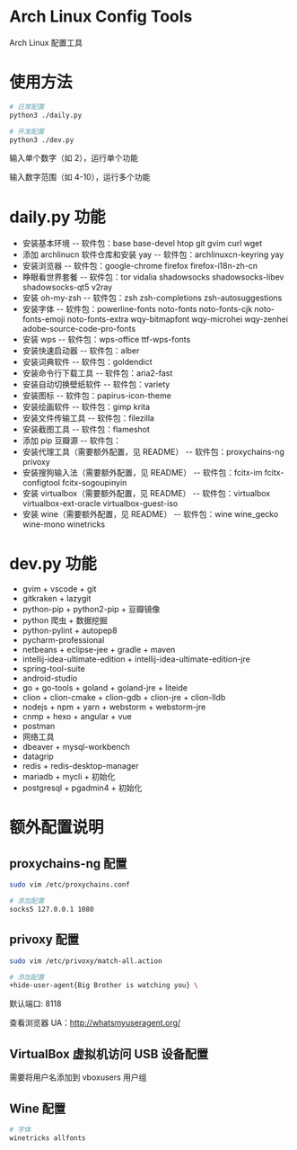 # Arch Linux Config Tools

Arch Linux 配置工具

# 使用方法

```sh
# 日常配置
python3 ./daily.py

# 开发配置
python3 ./dev.py
```

输入单个数字（如 2），运行单个功能

输入数字范围（如 4-10），运行多个功能

# daily.py 功能

* 安装基本环境 -- 软件包：base base-devel htop git gvim curl wget
* 添加 archlinucn 软件仓库和安装 yay -- 软件包：archlinuxcn-keyring yay
* 安装浏览器 -- 软件包：google-chrome firefox firefox-i18n-zh-cn
* 睁眼看世界套餐 -- 软件包：tor vidalia shadowsocks shadowsocks-libev shadowsocks-qt5 v2ray
* 安装 oh-my-zsh -- 软件包：zsh zsh-completions zsh-autosuggestions
* 安装字体 -- 软件包：powerline-fonts noto-fonts noto-fonts-cjk noto-fonts-emoji noto-fonts-extra wqy-bitmapfont wqy-microhei wqy-zenhei adobe-source-code-pro-fonts
* 安装 wps -- 软件包：wps-office ttf-wps-fonts
* 安装快速启动器 -- 软件包：alber
* 安装词典软件 -- 软件包：goldendict
* 安装命令行下载工具 -- 软件包：aria2-fast
* 安装自动切换壁纸软件 -- 软件包：variety
* 安装图标 -- 软件包：papirus-icon-theme
* 安装绘画软件 -- 软件包：gimp krita
* 安装文件传输工具 -- 软件包：filezilla
* 安装截图工具 -- 软件包：flameshot
* 添加 pip 豆瓣源 -- 软件包：
* 安装代理工具（需要额外配置，见 README） -- 软件包：proxychains-ng privoxy
* 安装搜狗输入法（需要额外配置，见 README） -- 软件包：fcitx-im fcitx-configtool fcitx-sogoupinyin
* 安装 virtualbox（需要额外配置，见 README） -- 软件包：virtualbox virtualbox-ext-oracle virtualbox-guest-iso
* 安装 wine（需要额外配置，见 README） -- 软件包：wine wine_gecko wine-mono winetricks

# dev.py 功能

* gvim + vscode + git
* gitkraken + lazygit
* python-pip + python2-pip + 豆瓣镜像
* python 爬虫 + 数据挖掘
* python-pylint + autopep8
* pycharm-professional
* netbeans + eclipse-jee + gradle + maven
* intellij-idea-ultimate-edition + intellij-idea-ultimate-edition-jre
* spring-tool-suite
* android-studio
* go + go-tools + goland + goland-jre + liteide
* clion + clion-cmake + clion-gdb + clion-jre + clion-lldb
* nodejs + npm + yarn + webstorm + webstorm-jre
* cnmp + hexo + angular + vue
* postman
* 网络工具
* dbeaver + mysql-workbench
* datagrip
* redis + redis-desktop-manager
* mariadb + mycli + 初始化
* postgresql + pgadmin4 + 初始化

# 额外配置说明

## proxychains-ng 配置

```sh
sudo vim /etc/proxychains.conf

# 添加配置
socks5 127.0.0.1 1080
```

## privoxy 配置

```sh
sudo vim /etc/privoxy/match-all.action

# 添加配置
+hide-user-agent{Big Brother is watching you} \
```

默认端口: 8118

查看浏览器 UA：http://whatsmyuseragent.org/

## VirtualBox 虚拟机访问 USB 设备配置

需要将用户名添加到 vboxusers 用户组

## Wine 配置

```sh
# 字体
winetricks allfonts
```
